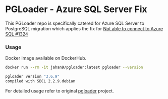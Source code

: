 # PGLoader - Azure SQL Server Fix

This PGLoader repo is specifically catered for Azure SQL Server to PostgreSQL migration which applies the fix for [ Not able to connect to Azure SQL #1324 ](https://github.com/dimitri/pgloader/issues/1324)

### Usage

Docker image available on DockerHub.

```bash
docker run --rm -it jahan9/pgloader:latest pgloader --version

pgloader version "3.6.9"
compiled with SBCL 2.2.9.debian
```

For detailed usage refer to original [pgloader](https://github.com/dimitri/pgloader) project.
